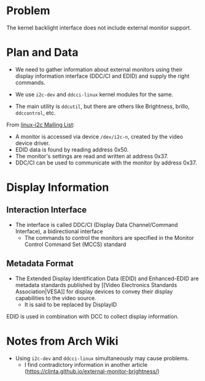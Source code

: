 # Problem

The kernel backlight interface does not include external monitor support.
# Plan and Data

- We need to gather information about external monitors using their display information interface (DDC/CI and EDID) and supply the right commands.

- We use `i2c-dev` and `ddcci-linux` kernel modules for the same.
- The main utility is `ddcutil`, but there are others like Brightness, brillo, `ddccontrol`, etc.

From [linux-i2c Mailing List](https://linux-i2c.vger.kernel.narkive.com/BwIEWfXY/ddc-ci-over-i2c):
- A monitor is accessed via device `/dev/i2c-n`, created by the video device driver.
- EDID data is found by reading address 0x50.
- The monitor's settings are read and written at address 0x37.
- DDC/CI can be used to communicate with the monitor by address 0x37.
# Display Information
## Interaction Interface
- The interface is called DDC/CI (Display Data Channel/Command Interface), a bidirectional interface
	- The commands to control the monitors are specified in the Monitor Control Command Set (MCCS) standard
## Metadata Format
- The Extended Display Identification Data (EDID) and Enhanced-EDID are metadata standards published by [[Video Electronics Standards Association|VESA]] for display devices to convey their display capabilities to the video source.
	- It is said to be replaced by DisplayID

EDID is used in combination with DCC to collect display information.
# Notes from Arch Wiki
- Using `i2c-dev` and `ddcci-linux` simultaneously may cause problems.
	- I find contradictory information in another article (https://clinta.github.io/external-monitor-brightness/)
